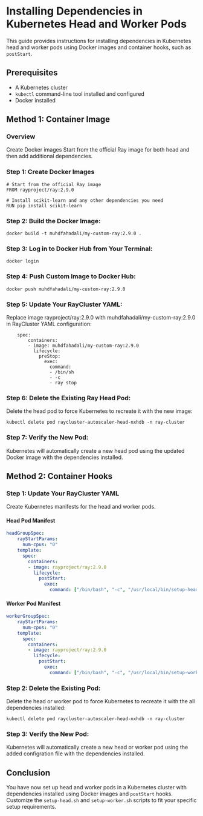 # Installing Dependencies in Kubernetes Head and Worker Pods

This guide provides instructions for installing dependencies in Kubernetes head and worker pods using Docker images and container hooks, such as `postStart`.

## Prerequisites

- A Kubernetes cluster
- `kubectl` command-line tool installed and configured
- Docker installed

## Method 1: Container Image  

### Overview

Create Docker images Start from the official Ray image for both head and then add additional dependencies.

### Step 1: Create Docker Images

```
# Start from the official Ray image
FROM rayproject/ray:2.9.0

# Install scikit-learn and any other dependencies you need
RUN pip install scikit-learn

```

### Step 2: Build the Docker Image:

```
docker build -t muhdfahadali/my-custom-ray:2.9.0 .
```

### Step 3: Log in to Docker Hub from Your Terminal:

```
docker login
```

### Step 4: Push Custom Image to Docker Hub:

```
docker push muhdfahadali/my-custom-ray:2.9.0
```

### Step 5: Update Your RayCluster YAML:

Replace image rayproject/ray:2.9.0 with muhdfahadali/my-custom-ray:2.9.0 in RayCluster YAML configuration:

```
    spec:
        containers:
        - image: muhdfahadali/my-custom-ray:2.9.0
          lifecycle:
            preStop:
              exec:
                command:
                - /bin/sh
                - -c
                - ray stop
```

### Step 6: Delete the Existing Ray Head Pod:

Delete the head pod to force Kubernetes to recreate it with the new image:

```
kubectl delete pod raycluster-autoscaler-head-nxhdb -n ray-cluster
```

### Step 7: Verify the New Pod:

Kubernetes will automatically create a new head pod using the updated Docker image with the dependencies installed.

## Method 2: Container Hooks

### Step 1: Update Your RayCluster YAML

Create Kubernetes manifests for the head and worker pods.

#### Head Pod Manifest

```yaml  
headGroupSpec:
    rayStartParams:
      num-cpus: "0"
    template:
      spec:
        containers:
        - image: rayproject/ray:2.9.0
          lifecycle:
            postStart:
              exec:
                command: ["/bin/bash", "-c", "/usr/local/bin/setup-head.sh"]
```

#### Worker Pod Manifest

```yaml  
workerGroupSpec:
    rayStartParams:
      num-cpus: "0"
    template:
      spec:
        containers:
        - image: rayproject/ray:2.9.0
          lifecycle:
            postStart:
              exec:
                command: ["/bin/bash", "-c", "/usr/local/bin/setup-worker.sh"]
```


### Step 2: Delete the Existing Pod:

Delete the head or worker pod to force Kubernetes to recreate it with the all dependencies installed:

```
kubectl delete pod raycluster-autoscaler-head-nxhdb -n ray-cluster
```

### Step 3: Verify the New Pod:

Kubernetes will automatically create a new head or worker pod using the added configration file with the dependencies installed.

## Conclusion

You have now set up head and worker pods in a Kubernetes cluster with dependencies installed using Docker images and `postStart` hooks. Customize the `setup-head.sh` and `setup-worker.sh` scripts to fit your specific setup requirements.